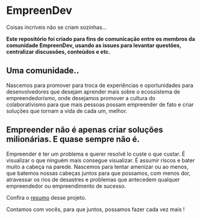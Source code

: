# EmpreenDev
Coisas incríveis não se criam sozinhas...

**Este repositório foi criado para fins de comunicação entre os membros da comunidade EmpreenDev, usando as issues para levantar questões, centralizar discussões, conteúdos e etc.**

## Uma comunidade..

Nascemos para promover para troca de experiências e oportunidades para desenvolvedores que desejam aprender mais sobre o ecossistema de empreendedorismo, onde desejamos promover a cultura do colaborativismo para que mais pessoas possam empreender de fato e criar soluções que tornam a vida de cada um, melhor. 

## Empreender não é apenas criar soluções milionárias. E quase sempre não é.

Empreender é ter um problema e querer resolvê lo custe o que custar. É visualizar o que ninguém mais consegue visualizar. É assumir riscos e bater muito a cabeça na parede. Nascemos para tentar amenizar ou ao menos, que batemos nossas cabeças juntos para que possamos, com menos dor, atravessar os rios de desastres e problemas que antecedem qualquer empreendedor ou empreendimento de sucesso.


Confira o [resumo](https://github.com/manzettidenis/empreendev/blob/master/resumo.md) desse projeto.



Contamos com vocês, para que juntos, possamos fazer cada vez mais ! 






